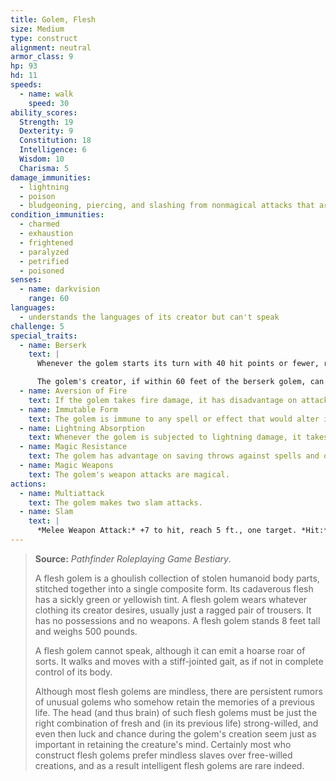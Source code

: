 ```yaml
---
title: Golem, Flesh
size: Medium
type: construct
alignment: neutral
armor_class: 9
hp: 93
hd: 11
speeds:
  - name: walk
    speed: 30
ability_scores:
  Strength: 19
  Dexterity: 9
  Constitution: 18
  Intelligence: 6
  Wisdom: 10
  Charisma: 5
damage_immunities:
  - lightning
  - poison
  - bludgeoning, piercing, and slashing from nonmagical attacks that aren't adamantine
condition_immunities:
  - charmed
  - exhaustion
  - frightened
  - paralyzed
  - petrified
  - poisoned
senses:
  - name: darkvision
    range: 60
languages:
  - understands the languages of its creator but can't speak
challenge: 5
special_traits:
  - name: Berserk
    text: |
      Whenever the golem starts its turn with 40 hit points or fewer, roll a d6. On a 6, the golem goes berserk. On each of its turns while berserk, the golem attacks the nearest creature it can see. If no creature is near enough to move to and attack, the golem attacks an object, with preference for an object smaller than itself. Once the golem goes berserk, it continues to do so until it is destroyed or regains all its hit points.

      The golem's creator, if within 60 feet of the berserk golem, can try to calm it by speaking firmly and persuasively. The golem must be able to hear its creator, who must take an action to make a DC 15  Charisma (Persuasion) check. If the check succeeds, the golem ceases being berserk. If it takes damage while still at 40 hit points or fewer, the golem might go berserk again.
  - name: Aversion of Fire
    text: If the golem takes fire damage, it has disadvantage on attack rolls and ability checks until the end of its next turn.
  - name: Immutable Form
    text: The golem is immune to any spell or effect that would alter its form.
  - name: Lightning Absorption
    text: Whenever the golem is subjected to lightning damage, it takes no damage and instead regains a number of hit points equal to the lightning damage dealt.
  - name: Magic Resistance
    text: The golem has advantage on saving throws against spells and other magical effects.
  - name: Magic Weapons
    text: The golem's weapon attacks are magical.
actions:
  - name: Multiattack
    text: The golem makes two slam attacks.
  - name: Slam
    text: |
      *Melee Weapon Attack:* +7 to hit, reach 5 ft., one target. *Hit:* 13 (2d8 + 4) bludgeoning damage.
---
```


> **Source:** *Pathfinder Roleplaying Game Bestiary*.
>
> A flesh golem is a ghoulish collection of stolen humanoid body parts, stitched together into a single composite form. Its cadaverous flesh has a sickly green or yellowish tint. A flesh golem wears whatever clothing its creator desires, usually just a ragged pair of trousers. It has no possessions and no weapons. A flesh golem stands 8 feet tall and weighs 500 pounds.
>
> A flesh golem cannot speak, although it can emit a hoarse roar of sorts. It walks and moves with a stiff-jointed gait, as if not in complete control of its body.
>
> Although most flesh golems are mindless, there are persistent rumors of unusual golems who somehow retain the memories of a previous life. The head (and thus brain) of such flesh golems must be just the right combination of fresh and (in its previous life) strong-willed, and even then luck and chance during the golem's creation seem just as important in retaining the creature's mind. Certainly most who construct flesh golems prefer mindless slaves over free-willed creations, and as a result intelligent flesh golems are rare indeed.

